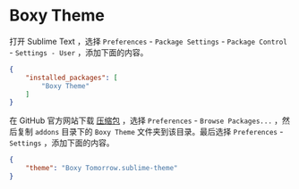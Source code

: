 # Boxy Theme

打开 Sublime Text ，选择 `Preferences` - `Package Settings` - `Package Control` - `Settings - User` ，添加下面的内容。

```json
{
	"installed_packages": [
		"Boxy Theme"
	]
}
```

在 GitHub 官方网站下载 [压缩包](https://github.com/kuriv/manual-sublime-text) ，选择 `Preferences` - `Browse Packages...` ，然后复制 `addons` 目录下的 `Boxy Theme` 文件夹到该目录。最后选择 `Preferences` - `Settings` ，添加下面的内容。

```json
{
	"theme": "Boxy Tomorrow.sublime-theme"
}
```